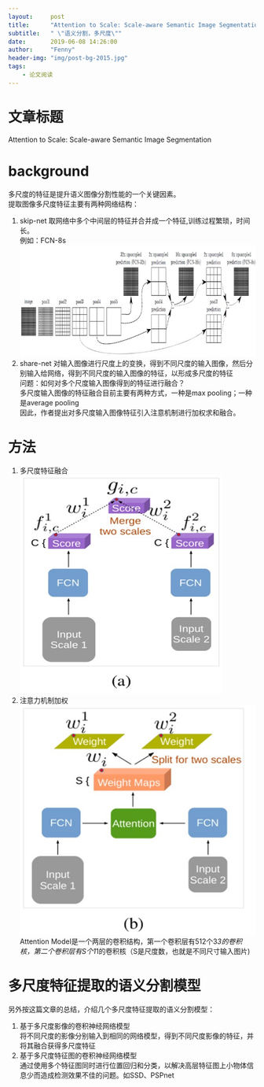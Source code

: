```yaml
---
layout:     post
title:      "Attention to Scale: Scale-aware Semantic Image Segmentation"
subtitle:   " \"语义分割，多尺度\""
date:       2019-06-08 14:26:00
author:     "Fenny"
header-img: "img/post-bg-2015.jpg"
tags:
    - 论文阅读
---
```


# 文章标题
Attention to Scale: Scale-aware Semantic Image Segmentation

# background
多尺度的特征是提升语义图像分割性能的一个关键因素。<br>
提取图像多尺度特征主要有两种网络结构：<br>
1. skip-net
取网络中多个中间层的特征并合并成一个特征,训练过程繁琐，时间长。<br>
例如：FCN-8s<br>
![skiplayer.jpg](https://github.com/Fennyhhh/Fennyhhh.github.io/blob/master/paper_img/skiplayer.jpg)<br>
2. share-net
对输入图像进行尺度上的变换，得到不同尺度的输入图像，然后分别输入给网络，得到不同尺度的输入图像的特征，以形成多尺度的特征<br>
问题：如何对多个尺度输入图像得到的特征进行融合？<br>
多尺度输入图像的特征融合目前主要有两种方式，一种是max pooling；一种是average pooling<br>
因此，作者提出对多尺度输入图像特征引入注意机制进行加权求和融合。

# 方法
1. 多尺度特征融合
![ats1.jpg](https://github.com/Fennyhhh/Fennyhhh.github.io/blob/master/paper_img/ats1.jpg)<br>
2. 注意力机制加权
![ats2.jpg](https://github.com/Fennyhhh/Fennyhhh.github.io/blob/master/paper_img/ats2.jpg)<br>
Attention Model是一个两层的卷积结构，第一个卷积层有512个3*3的卷积核，第二个卷积层有S个1*1的卷积核（S是尺度数，也就是不同尺寸输入图片)


# 多尺度特征提取的语义分割模型
另外按这篇文章的总结，介绍几个多尺度特征提取的语义分割模型：
1. 基于多尺度影像的卷积神经网络模型<br>
将不同尺度的影像分别输入到相同的网络模型，得到不同尺度影像的特征，并将其融合获得多尺度特征<br>
2. 基于多尺度特征图的卷积神经网络模型<br>
通过使用多个特征图同时进行位置回归和分类，以解决高层特征图上小物体信息少而造成检测效果不佳的问题。如SSD、PSPnet<br>




